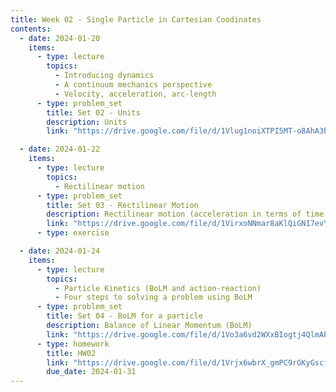 ```yaml
---
title: Week 02 - Single Particle in Cartesian Coodinates
contents:
  - date: 2024-01-20
    items:
      - type: lecture
        topics:
          - Introducing dynamics
          - A continuum mechanics perspective
          - Velocity, acceleration, arc-length
      - type: problem_set
        title: Set 02 - Units
        description: Units
        link: "https://drive.google.com/file/d/1Vlug1noiXTPI5MT-o8AhA3bYGH6AEZgt/view?usp=sharing"

  - date: 2024-01-22
    items:
      - type: lecture
        topics:
          - Rectilinear motion
      - type: problem_set
        title: Set 03 - Rectilinear Motion
        description: Rectilinear motion (acceleration in terms of time, speed, or position)
        link: "https://drive.google.com/file/d/1VirxoNNmar8aKlQiGN17evYDDgbhE_dn/view?usp=sharing"
      - type: exercise

  - date: 2024-01-24
    items:
      - type: lecture
        topics:
          - Particle Kinetics (BoLM and action-reaction)
          - Four steps to solving a problem using BoLM
      - type: problem_set
        title: Set 04 - BoLM for a particle
        description: Balance of Linear Momentum (BoLM)
        link: "https://drive.google.com/file/d/1Vo3a6vd2WXxBIogtj4QlmAPfda8CKj7c/view?usp=sharing"
      - type: homework
        title: HW02
        link: "https://drive.google.com/file/d/1Vrjx6wbrX_gmPC9rGKyGscfWLr-bltEO/view?usp=sharing"
        due_date: 2024-01-31
---
```

